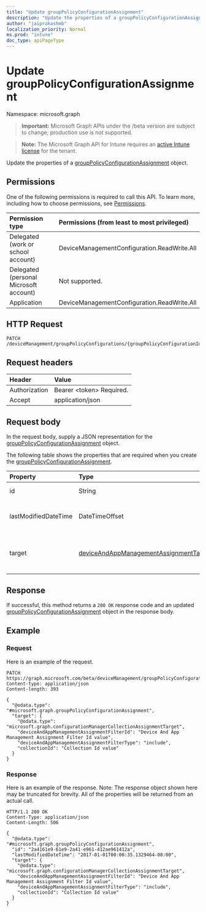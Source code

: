 ```yaml
---
title: "Update groupPolicyConfigurationAssignment"
description: "Update the properties of a groupPolicyConfigurationAssignment object."
author: "jaiprakashmb"
localization_priority: Normal
ms.prod: "intune"
doc_type: apiPageType
---
```


# Update groupPolicyConfigurationAssignment

Namespace: microsoft.graph

> **Important:** Microsoft Graph APIs under the /beta version are subject to change; production use is not supported.

> **Note:** The Microsoft Graph API for Intune requires an [active Intune license](https://go.microsoft.com/fwlink/?linkid=839381) for the tenant.

Update the properties of a [groupPolicyConfigurationAssignment](../resources/intune-grouppolicy-grouppolicyconfigurationassignment.md) object.

## Permissions
One of the following permissions is required to call this API. To learn more, including how to choose permissions, see [Permissions](/graph/permissions-reference).

<!-- { "blockType": "ignored"  } // Note: Removing this line will result in the permissions autogeneration tool overwriting the table. -->
|Permission type|Permissions (from least to most privileged)|
|:---|:---|
|Delegated (work or school account)|DeviceManagementConfiguration.ReadWrite.All|
|Delegated (personal Microsoft account)|Not supported.|
|Application|DeviceManagementConfiguration.ReadWrite.All|

## HTTP Request
<!-- {
  "blockType": "ignored"
}
-->
``` http
PATCH /deviceManagement/groupPolicyConfigurations/{groupPolicyConfigurationId}/assignments/{groupPolicyConfigurationAssignmentId}
```

## Request headers
|Header|Value|
|:---|:---|
|Authorization|Bearer &lt;token&gt; Required.|
|Accept|application/json|

## Request body
In the request body, supply a JSON representation for the [groupPolicyConfigurationAssignment](../resources/intune-grouppolicy-grouppolicyconfigurationassignment.md) object.

The following table shows the properties that are required when you create the [groupPolicyConfigurationAssignment](../resources/intune-grouppolicy-grouppolicyconfigurationassignment.md).

|Property|Type|Description|
|:---|:---|:---|
|id|String|Key of the entity.|
|lastModifiedDateTime|DateTimeOffset|The date and time the entity was last modified.|
|target|[deviceAndAppManagementAssignmentTarget](../resources/intune-shared-deviceandappmanagementassignmenttarget.md)|The type of groups targeted the group policy configuration.|



## Response
If successful, this method returns a `200 OK` response code and an updated [groupPolicyConfigurationAssignment](../resources/intune-grouppolicy-grouppolicyconfigurationassignment.md) object in the response body.

## Example

### Request
Here is an example of the request.
``` http
PATCH https://graph.microsoft.com/beta/deviceManagement/groupPolicyConfigurations/{groupPolicyConfigurationId}/assignments/{groupPolicyConfigurationAssignmentId}
Content-type: application/json
Content-length: 393

{
  "@odata.type": "#microsoft.graph.groupPolicyConfigurationAssignment",
  "target": {
    "@odata.type": "microsoft.graph.configurationManagerCollectionAssignmentTarget",
    "deviceAndAppManagementAssignmentFilterId": "Device And App Management Assignment Filter Id value",
    "deviceAndAppManagementAssignmentFilterType": "include",
    "collectionId": "Collection Id value"
  }
}
```

### Response
Here is an example of the response. Note: The response object shown here may be truncated for brevity. All of the properties will be returned from an actual call.
``` http
HTTP/1.1 200 OK
Content-Type: application/json
Content-Length: 506

{
  "@odata.type": "#microsoft.graph.groupPolicyConfigurationAssignment",
  "id": "2a4161e9-61e9-2a41-e961-412ae961412a",
  "lastModifiedDateTime": "2017-01-01T00:00:35.1329464-08:00",
  "target": {
    "@odata.type": "microsoft.graph.configurationManagerCollectionAssignmentTarget",
    "deviceAndAppManagementAssignmentFilterId": "Device And App Management Assignment Filter Id value",
    "deviceAndAppManagementAssignmentFilterType": "include",
    "collectionId": "Collection Id value"
  }
}
```
